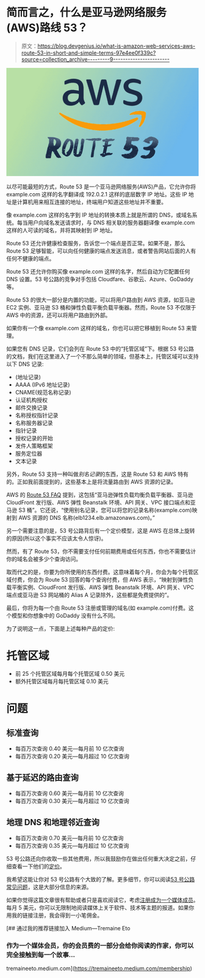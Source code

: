 # 简而言之，什么是亚马逊网络服务(AWS)路线 53？

> 原文：<https://blog.devgenius.io/what-is-amazon-web-services-aws-route-53-in-short-and-simple-terms-97e4ee0f339c?source=collection_archive---------9----------------------->

![](img/b59055edeebdb94cc519a39d41fc8715.png)

以尽可能最短的方式，Route 53 是一个亚马逊网络服务(AWS)产品，它允许你将 example.com 这样的名字翻译成 192.0.2.1 这样的底层数字 IP 地址。这些 IP 地址是计算机用来相互连接的地址，终端用户知道这些地址并不重要。

像 example.com 这样的名字到 IP 地址的转换本质上就是所谓的 DNS，或域名系统。每当用户向域名发送请求时，与 DNS 相关联的服务器翻译像 example.com 这样的人可读的域名，并将其映射到 IP 地址。

Route 53 还允许健康检查服务，告诉您一个端点是否正常。如果不是，那么 Route 53 足够智能，可以向任何健康的端点发送消息，或者警告网站后面的人有任何不健康的端点。

Route 53 还允许你购买像 example.com 这样的名字，然后自动为它配置任何 DNS 设置。53 号公路的竞争对手包括 Cloudfare、谷歌云、Azure、GoDaddy 等。

Route 53 的很大一部分是内置的功能，可以将用户路由到 AWS 资源，如亚马逊 EC2 实例、亚马逊 S3 桶和弹性负载平衡负载平衡器。然而，Route 53 不仅限于 AWS 中的资源，还可以将用户路由到外部。

如果你有一个像 example.com 这样的域名，你也可以把它移植到 Route 53 来管理。

如果您有 DNS 记录，它们会列在 Route 53 中的“托管区域”下。根据 53 号公路的文档，我们在这里进入了一个不那么简单的领域，但基本上，托管区域可以支持以下 DNS 记录:

*   (地址记录)
*   AAAA (IPv6 地址记录)
*   CNAME(规范名称记录)
*   认证机构授权
*   邮件交换记录
*   名称授权指针记录
*   名称服务器记录
*   指针记录
*   授权记录的开始
*   发件人策略框架
*   服务定位器
*   文本记录

另外，Route 53 支持一种叫做*别名记录*的东西，这是 Route 53 和 AWS 特有的。正如我前面提到的，这些基本上是将流量路由到 AWS 资源的记录。

AWS 的 [Route 53 FAQ](https://aws.amazon.com/route53/faqs/) 提到，这包括“亚马逊弹性负载均衡负载平衡器、亚马逊 CloudFront 发行版、AWS 弹性 Beanstalk 环境、API 网关、VPC 接口端点和亚马逊 S3 桶”。它还说，“使用别名记录，您可以将您的记录名称(example.com)映射到 AWS 资源的 DNS 名称(elb1234.elb.amazonaws.com)。”

另一个需要注意的是，53 号公路背后有一个定价模型，这是 AWS 在总体上旋转的原因(所以这个事实不应该太令人惊讶)。

然而，有了 Route 53，你不需要支付任何前期费用或任何东西，你也不需要估计你的域名会被多少个查询访问。

取而代之的是，你要为你所使用的东西付费。这意味着每个月，你会为每个托管区域付费，你会为 Route 53 回答的每个查询付费，但 AWS 表示，“映射到弹性负载平衡实例、CloudFront 发行版、AWS 弹性 Beanstalk 环境、API 网关、VPC 端点或亚马逊 S3 网站桶的 Alias A 记录除外，这些都是免费提供的”。

最后，你将为每一个由 Route 53 注册或管理的域名(如 example.com)付费。这个模型和你想象中的 GoDaddy 没有什么不同。

为了说明这一点，下面是上述每种产品的定价:

# 托管区域

*   前 25 个托管区域每月每个托管区域 0.50 美元
*   额外托管区域每月每托管区域 0.10 美元

# 问题

## 标准查询

*   每百万次查询 0.40 美元—每月前 10 亿次查询
*   每百万次查询 0.20 美元—每月超过 10 亿次查询

## 基于延迟的路由查询

*   每百万次查询 0.60 美元—每月前 10 亿次查询
*   每百万次查询 0.30 美元—每月超过 10 亿次查询

## 地理 DNS 和地理邻近查询

*   每百万次查询 0.70 美元—每月前 10 亿次查询
*   每百万次查询 0.35 美元—每月超过 10 亿次查询

53 号公路还向你收取一些其他费用，所以我鼓励你在做出任何重大决定之前，仔细查看一下他们的[定价](https://aws.amazon.com/route53/pricing/)。

我希望这能让你对 53 号公路有个大致的了解。更多细节，你可以阅读[53 号公路常见问题](https://aws.amazon.com/route53/faqs/)，这是大部分信息的来源。

如果你觉得这篇文章很有帮助或者只是喜欢阅读它，考虑[注册成为一个媒体成员](https://tremaineeto.medium.com/membership)。每月 5 美元，你可以无限制地阅读媒体上关于软件、技术等主题的报道。如果你用我的链接注册，我会得到一小笔佣金。

[](https://tremaineeto.medium.com/membership) [## 通过我的推荐链接加入 Medium—Tremaine Eto

### 作为一个媒体会员，你的会员费的一部分会给你阅读的作家，你可以完全接触到每一个故事…

tremaineeto.medium.com](https://tremaineeto.medium.com/membership)